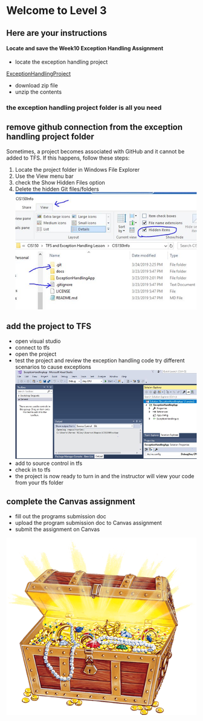 # Welcome to Level 3

## Here are your instructions

#### Locate and save the Week10 Exception Handling Assignment
- locate the exception handling project

[ExceptionHandlingProject](https://github.com/OTC-CISRiley/CIS150Info)
- download zip file 
- unzip the contents
### the exception handling project folder is all you need

## remove github connection from the exception handling project folder
Sometimes, a project becomes associated with GitHub and it cannot be added to TFS. If this happens, follow these steps:
1. Locate the project folder in Windows File Explorer
2. Use the View menu bar
3. check the Show Hidden Files option
4. Delete the hidden Git files/folders
![Example Git Association](gitassociation.JPG)

## add the project to TFS 
- open visual studio
- connect to tfs
- open the project
- test the project and review the exception handling code try different scenarios to cause exceptions
![Visual Studio Project](visualstudio.JPG)
- add to source control in tfs
- check in to tfs
- the project is now ready to turn in and the instructor will view your code from your tfs folder

## complete the Canvas assignment
- fill out the programs submission doc
- upload the program submission doc to Canvas assignment
- submit the assignment on Canvas

![Treasure](treasure_chest_PNG41.png)

